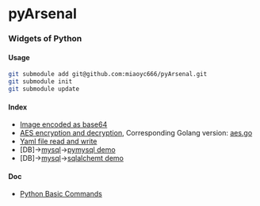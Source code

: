 # pyArsenal

### Widgets of Python

#### Usage
```bash
git submodule add git@github.com:miaoyc666/pyArsenal.git
git submodule init
git submodule update
```

#### Index
- [Image encoded as base64](gen_base64_image.py)
- [AES encryption and decryption](aes/aes.py), Corresponding Golang version: [aes.go](https://github.com/miaoyc666/goArsenal/blob/master/aes/aes.go)
- [Yaml file read and write](yaml/__init__.py)
- [DB]->[mysql](mysql)->[pymysql demo](mysql/pymysql/demo.py)
- [DB]->[mysql](mysql)->[sqlalchemt demo](mysql/sqlalchemy/demo.py)


#### Doc
- [Python Basic Commands](https://github.com/miaoyc666/rd-manual/blob/main/Python/README.md)
